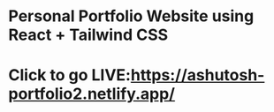 # Personal Portfolio Website using React + Tailwind CSS
# Click to go LIVE:https://ashutosh-portfolio2.netlify.app/




